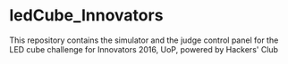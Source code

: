 # ledCube_Innovators
This repository contains the simulator and the judge control panel for the LED cube challenge for Innovators 2016, UoP, powered by Hackers' Club
